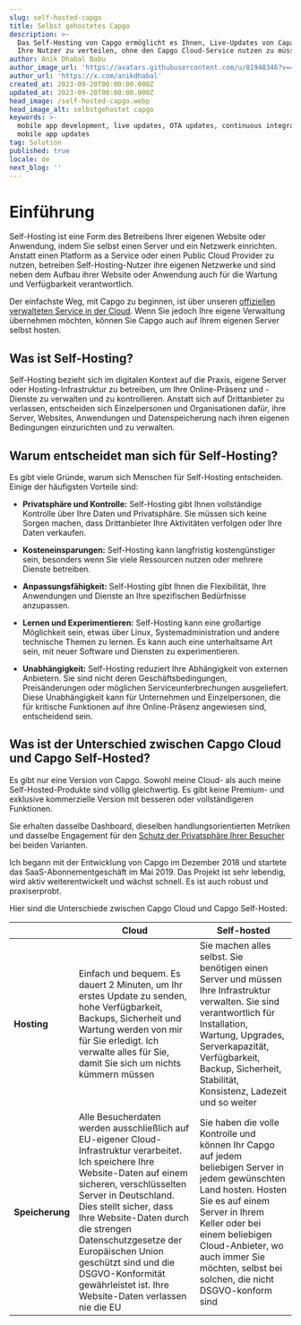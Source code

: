 ```yaml
---
slug: self-hosted-capgo
title: Selbst gehostetes Capgo
description: >-
  Das Self-Hosting von Capgo ermöglicht es Ihnen, Live-Updates von Capacitor an
  Ihre Nutzer zu verteilen, ohne den Capgo Cloud-Service nutzen zu müssen.
author: Anik Dhabal Babu
author_image_url: 'https://avatars.githubusercontent.com/u/81948346?v=4'
author_url: 'https://x.com/anikdhabal'
created_at: 2023-09-20T00:00:00.000Z
updated_at: 2023-09-20T00:00:00.000Z
head_image: /self-hosted-capgo.webp
head_image_alt: selbstgehostet capgo
keywords: >-
  mobile app development, live updates, OTA updates, continuous integration,
  mobile app updates
tag: Solution
published: true
locale: de
next_blog: ''
---
```


# Einführung

Self-Hosting ist eine Form des Betreibens Ihrer eigenen Website oder Anwendung, indem Sie selbst einen Server und ein Netzwerk einrichten. Anstatt einen Platform as a Service oder einen Public Cloud Provider zu nutzen, betreiben Self-Hosting-Nutzer ihre eigenen Netzwerke und sind neben dem Aufbau ihrer Website oder Anwendung auch für die Wartung und Verfügbarkeit verantwortlich.

Der einfachste Weg, mit Capgo zu beginnen, ist über unseren [offiziellen verwalteten Service in der Cloud](https://capgoapp/). Wenn Sie jedoch Ihre eigene Verwaltung übernehmen möchten, können Sie Capgo auch auf Ihrem eigenen Server selbst hosten.

## Was ist Self-Hosting?

Self-Hosting bezieht sich im digitalen Kontext auf die Praxis, eigene Server oder Hosting-Infrastruktur zu betreiben, um Ihre Online-Präsenz und -Dienste zu verwalten und zu kontrollieren. Anstatt sich auf Drittanbieter zu verlassen, entscheiden sich Einzelpersonen und Organisationen dafür, ihre Server, Websites, Anwendungen und Datenspeicherung nach ihren eigenen Bedingungen einzurichten und zu verwalten.

## Warum entscheidet man sich für Self-Hosting?

Es gibt viele Gründe, warum sich Menschen für Self-Hosting entscheiden. Einige der häufigsten Vorteile sind:

* **Privatsphäre und Kontrolle:** Self-Hosting gibt Ihnen vollständige Kontrolle über Ihre Daten und Privatsphäre. Sie müssen sich keine Sorgen machen, dass Drittanbieter Ihre Aktivitäten verfolgen oder Ihre Daten verkaufen.

* **Kosteneinsparungen:** Self-Hosting kann langfristig kostengünstiger sein, besonders wenn Sie viele Ressourcen nutzen oder mehrere Dienste betreiben.

* **Anpassungsfähigkeit:** Self-Hosting gibt Ihnen die Flexibilität, Ihre Anwendungen und Dienste an Ihre spezifischen Bedürfnisse anzupassen.

* **Lernen und Experimentieren:** Self-Hosting kann eine großartige Möglichkeit sein, etwas über Linux, Systemadministration und andere technische Themen zu lernen. Es kann auch eine unterhaltsame Art sein, mit neuer Software und Diensten zu experimentieren.

* **Unabhängigkeit:** Self-Hosting reduziert Ihre Abhängigkeit von externen Anbietern. Sie sind nicht deren Geschäftsbedingungen, Preisänderungen oder möglichen Serviceunterbrechungen ausgeliefert. Diese Unabhängigkeit kann für Unternehmen und Einzelpersonen, die für kritische Funktionen auf ihre Online-Präsenz angewiesen sind, entscheidend sein.

## Was ist der Unterschied zwischen Capgo Cloud und Capgo Self-Hosted?

Es gibt nur eine Version von Capgo. Sowohl meine Cloud- als auch meine Self-Hosted-Produkte sind völlig gleichwertig. Es gibt keine Premium- und exklusive kommerzielle Version mit besseren oder vollständigeren Funktionen.

Sie erhalten dasselbe Dashboard, dieselben handlungsorientierten Metriken und dasselbe Engagement für den [Schutz der Privatsphäre Ihrer Besucher](https://capgoapp/privacy/) bei beiden Varianten.

Ich begann mit der Entwicklung von Capgo im Dezember 2018 und startete das SaaS-Abonnementgeschäft im Mai 2019. Das Projekt ist sehr lebendig, wird aktiv weiterentwickelt und wächst schnell. Es ist auch robust und praxiserprobt.

Hier sind die Unterschiede zwischen Capgo Cloud und Capgo Self-Hosted:

|   | Cloud | Self-hosted |
| --- | --- | --- |
| **Hosting** | Einfach und bequem. Es dauert 2 Minuten, um Ihr erstes Update zu senden, hohe Verfügbarkeit, Backups, Sicherheit und Wartung werden von mir für Sie erledigt. Ich verwalte alles für Sie, damit Sie sich um nichts kümmern müssen | Sie machen alles selbst. Sie benötigen einen Server und müssen Ihre Infrastruktur verwalten. Sie sind verantwortlich für Installation, Wartung, Upgrades, Serverkapazität, Verfügbarkeit, Backup, Sicherheit, Stabilität, Konsistenz, Ladezeit und so weiter |
| **Speicherung** | Alle Besucherdaten werden ausschließlich auf EU-eigener Cloud-Infrastruktur verarbeitet. Ich speichere Ihre Website-Daten auf einem sicheren, verschlüsselten Server in Deutschland. Dies stellt sicher, dass Ihre Website-Daten durch die strengen Datenschutzgesetze der Europäischen Union geschützt sind und die DSGVO-Konformität gewährleistet ist. Ihre Website-Daten verlassen nie die EU | Sie haben die volle Kontrolle und können Ihr Capgo auf jedem beliebigen Server in jedem gewünschten Land hosten. Hosten Sie es auf einem Server in Ihrem Keller oder bei einem beliebigen Cloud-Anbieter, wo auch immer Sie möchten, selbst bei solchen, die nicht DSGVO-konform sind |